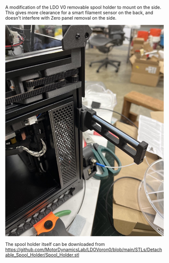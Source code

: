 A modification of the LDO V0 removable spool holder to mount on the side. This gives more clearance for a smart filament sensor on the back, and doesn't interfere with Zero panel removal on the side. 

![image](https://github.com/allenrowand/voron_mods/blob/main/V0.2/Removable_side_spool_holder/images/Image_01.jpg)

The spool holder itself can be downloaded from https://github.com/MotorDynamicsLab/LDOVoron0/blob/main/STLs/Detachable_Spool_Holder/Spool_Holder.stl
